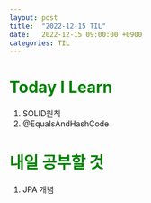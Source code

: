 ```yaml
---
layout: post
title:  "2022-12-15 TIL"
date:   2022-12-15 09:00:00 +0900
categories: TIL
---
```


<span style="color:green"> Today I Learn  </span>
=====================================================
1. SOLID원칙
2. @EqualsAndHashCode


<span style="color:green"> 내일 공부할 것 </span>
=====================================================
1. JPA 개념


